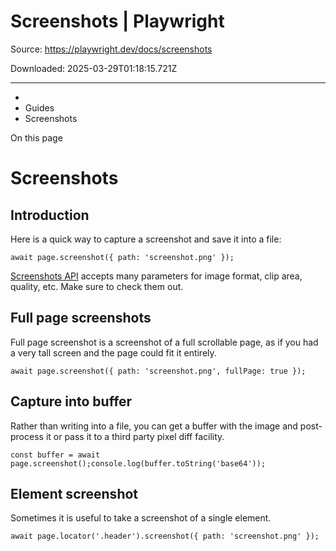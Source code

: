 # Screenshots | Playwright

Source: https://playwright.dev/docs/screenshots

Downloaded: 2025-03-29T01:18:15.721Z

---

*   [](/)
*   Guides
*   Screenshots

On this page

Screenshots
===========

Introduction[​](#introduction "Direct link to Introduction")
------------------------------------------------------------

Here is a quick way to capture a screenshot and save it into a file:

    await page.screenshot({ path: 'screenshot.png' });

[Screenshots API](/docs/api/class-page#page-screenshot) accepts many parameters for image format, clip area, quality, etc. Make sure to check them out.

Full page screenshots[​](#full-page-screenshots "Direct link to Full page screenshots")
---------------------------------------------------------------------------------------

Full page screenshot is a screenshot of a full scrollable page, as if you had a very tall screen and the page could fit it entirely.

    await page.screenshot({ path: 'screenshot.png', fullPage: true });

Capture into buffer[​](#capture-into-buffer "Direct link to Capture into buffer")
---------------------------------------------------------------------------------

Rather than writing into a file, you can get a buffer with the image and post-process it or pass it to a third party pixel diff facility.

    const buffer = await page.screenshot();console.log(buffer.toString('base64'));

Element screenshot[​](#element-screenshot "Direct link to Element screenshot")
------------------------------------------------------------------------------

Sometimes it is useful to take a screenshot of a single element.

    await page.locator('.header').screenshot({ path: 'screenshot.png' });